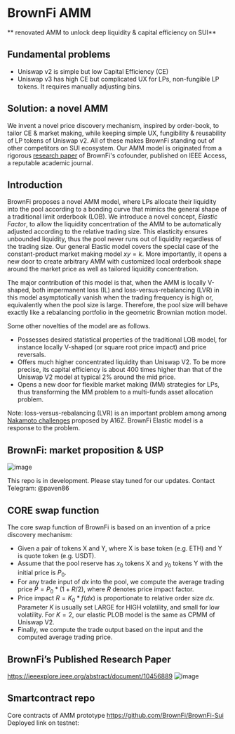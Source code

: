 # BrownFi AMM
** renovated AMM to unlock deep liquidity & capital efficiency on SUI** 

## Fundamental problems  
- Uniswap v2 is simple but low Capital Efficiency (CE)
- Uniswap v3 has high CE but complicated UX for LPs, non-fungible LP tokens. It requires manually adjusting bins.

## Solution: a novel AMM 
 We invent a novel price discovery mechanism, inspired by order-book, to tailor CE & market making, while keeping simple UX, fungibility & reusability of LP tokens of Uniswap v2. All of these makes BrownFi standing out of other competitors on SUI ecosystem. Our AMM model is originated from a rigorous [research paper](https://ieeexplore.ieee.org/abstract/document/10456889) of BrownFi's cofounder, published on IEEE Access, a reputable academic journal. 


## Introduction
BrownFi proposes a novel AMM model, where LPs allocate their liquidity into the pool according to a bonding curve that mimics the general shape of a traditional limit orderbook (LOB). We introduce a novel concept, *Elastic Factor*, to allow the liquidity concentration of the AMM to be automatically adjusted according to the relative trading size. This elasticity ensures unbounded liquidity, thus the pool never runs out of liquidity regardless of the trading size. Our general Elastic model covers the special case of the constant-product market making model $xy=k$. More importantly, it opens a new door to create arbitrary AMM with customized local orderbook shape around the market price as well as tailored liquidity concentration.

The major contribution of this model is that, when the AMM is locally V-shaped, both impermanent loss (IL) and loss-versus-rebalancing (LVR) in this model asymptotically vanish when the trading frequency is high or, equivalently when the pool size is large. Therefore, the pool size will behave exactly like a rebalancing portfolio in the geometric Brownian motion model.

Some other novelties of the model are as follows.
- Possesses desired statistical properties of the traditional LOB model, for instance locally V-shaped (or square root price impact) and price reversals.
- Offers much higher concentrated liquidity than Uniswap V2. To be more precise, its capital efficiency is about 400 times higher than that of the Uniswap V2 model at typical 2% around the mid price.
- Opens a new door for flexible market making (MM) strategies for LPs, thus transforming the MM problem to a multi-funds asset allocation problem. 

Note: loss-versus-rebalancing (LVR) is an important problem among among [Nakamoto challenges](https://a16zcrypto.com/posts/announcement/introducing-the-nakamoto-challenge-addressing-the-toughest-problems-in-crypto/) proposed by A16Z. BrownFi Elastic model is a response to the problem.
## BrownFi: market proposition & USP
![image](https://github.com/BrownFi/BrownAMM/assets/45308207/f9cf9574-39f8-46fb-9158-4c11ef5059bc)

This repo is in development.
Please stay tuned for our updates. Contact Telegram: @paven86  


## CORE swap function
The core swap function of BrownFi is based on an invention of a price discovery mechanism: 
- Given a pair of tokens X and Y, where X is base token (e.g. ETH) and Y is quote token (e.g. USDT). 
- Assume that the pool reserve has $x_0$ tokens X and $y_0$ tokens Y with the initial price is $P_0.$
- For any trade input of $dx$ into the pool, we compute the average trading price $\bar{P} = P_0 * (1 + R/2),$ where $R$ denotes price impact factor.
- Price impact $R=K_0 * f(dx)$ is proportionate to relative order size $dx.$ Parameter $K$ is usually set LARGE for HIGH volatility, and small for low volatility. For $K=2$, our elastic PLOB model is the same as CPMM of Uniswap V2.
- Finally, we compute the trade output based on the input and the computed average trading price.

## BrownFi’s Published Research Paper
https://ieeexplore.ieee.org/abstract/document/10456889 
![image](https://github.com/BrownFi/BrownFi-AMM-SUI/assets/45308207/471ef717-fad3-4419-a4af-875dae6c07d8) 

## Smartcontract repo
Core contracts of AMM prototype https://github.com/BrownFi/BrownFi-Sui  
Deployed link on testnet: 



